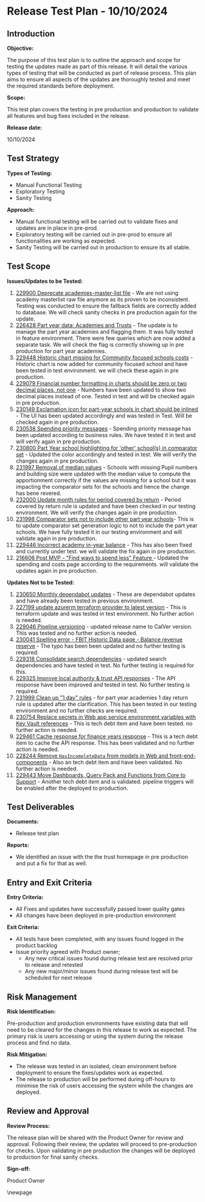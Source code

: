 ﻿# Release Test Plan - 10/10/2024

## Introduction
**Objective:**

The purpose of this test plan is to outline the approach and scope for testing the updates made as part of this release.
It will detail the various types of testing that will be conducted as part of release process. This plan aims to ensure
all aspects of the updates are thoroughly tested and meet the required standards before deployment.

**Scope:**

This test plan covers the testing in pre production and production to validate all features and bug fixes included in the release.

**Release date:**

10/10/2024

## Test Strategy
**Types of Testing:**

- Manual Functional Testing
- Exploratory Testing
- Sanity Testing

**Approach:**

- Manual functional testing will be carried out to validate fixes and updates are in place in pre-prod.
- Exploratory testing will be carried out in pre-prod to ensure all functionalities are working as expected.
- Sanity Testing will be carried out in production to ensure its all stable. 
## Test Scope
**Issues/Updates to be Tested:**
1. [229900 Deprecate academies-master-list file](https://dev.azure.com/dfe-ssp/s198-DfE-Benchmarking-service/_workitems/edit/229900) - We are not using academy masterlist raw file anymore as its proven to be inconsistent. Testing was conducted to ensure the fallback fields are correctly added to database. We will check sanity checks in pre production again for the update.
2. [226428 Part year data: Academies and Trusts](https://dev.azure.com/dfe-ssp/s198-DfE-Benchmarking-service/_workitems/edit/226428) - The update is to manage the part year academies and flagging them. It was fully tested in feature environment. There were few queries which are now added a separate task. We will check the flag is correctly showing up in pre production for part year academies. 
3. [229448 Historic chart missing for Community focused schools costs](https://dev.azure.com/dfe-ssp/s198-DfE-Benchmarking-service/_workitems/edit/229448) - Historic chart is now added for community focused school and have been tested in test environment. we will check these again in pre production. 
4. [229079 Financial number formatting in charts should be zero or two decimal places, not one](https://dev.azure.com/dfe-ssp/s198-DfE-Benchmarking-service/_workitems/edit/229079) - Numbers have been updated to show two decimal places instead of one. Tested in test and will be checked again in pre production. 
5. [230149 Exclamation icon for part-year schools in chart should be inlined](https://dev.azure.com/dfe-ssp/s198-DfE-Benchmarking-service/_workitems/edit/230149) - The UI has been updated accordingly and was tested in Test. Will be checked again in pre production. 
6. [230538 Spending priority messages](https://dev.azure.com/dfe-ssp/s198-DfE-Benchmarking-service/_workitems/edit/230538) - Spending priority message has been updated according to business rules. We have tested it in test and will verify again in pre production. 
7. [230800 Part Year school highlighting for 'other' school(s) in comparator set](https://dev.azure.com/dfe-ssp/s198-DfE-Benchmarking-service/_workitems/edit/230800) - Updated the color accordingly and tested in test. We will verify the changes again in pre production. 
8. [231997 Removal of median values](https://dev.azure.com/dfe-ssp/s198-DfE-Benchmarking-service/_workitems/edit/231997) - Schools with missing Pupil numbers and building size were updated with the median value to compute the apportionment correctly if the values are missing for a school but it was impacting the comparator sets for the schools and hence the change has bene revered. 
9. [232000 Update month rules for period covered by return](https://dev.azure.com/dfe-ssp/s198-DfE-Benchmarking-service/_workitems/edit/232000) - Period covered by return rule is updated and have been checked in our testing environment. We will verify the changes again in pre production.  
10. [231998 Comparator sets not to include other part year schools](https://dev.azure.com/dfe-ssp/s198-DfE-Benchmarking-service/_workitems/edit/231998)- This is to update comparator set generation logic to not to include the part year schools. We have fully tested it in our testing environment and will validate again in pre production.
11. [229446 Incorrect academy in-year balance](https://dfe-ssp.visualstudio.com/s198-DfE-Benchmarking-service/_workitems/edit/229446) - This has also been fixed and currently under test. we will validate the fix again in pre production.
12. [216606 Post MVP - "Find ways to spend less" Feature ](https://dfe-ssp.visualstudio.com/s198-DfE-Benchmarking-service/_workitems/edit/216606) - Updated the spending and costs page according to the requirements. will validate the updates again in pre production.

**Updates Not to be Tested:**

1. [230650 Monthly dependabot updates](https://dev.azure.com/dfe-ssp/s198-DfE-Benchmarking-service/_workitems/edit/230656) - These are dependabot updates and have already been tested in previous environment.
2. [227199 update azurerm terraform provider to latest version](https://dev.azure.com/dfe-ssp/s198-DfE-Benchmarking-service/_workitems/edit/227199) - This is terraform update and was tested in test environment. No further action is needed. 
3. [229046 Pipeline versioning](https://dev.azure.com/dfe-ssp/s198-DfE-Benchmarking-service/_workitems/edit/229406) - updated release name to CalVer version. This was tested and no further action is needed. 
4. [230041 Spelling error - FBIT Historic Data page - Balance revenue reserve](https://dev.azure.com/dfe-ssp/s198-DfE-Benchmarking-service/_workitems/edit/230041) - The typo has been been updated and no further testing is required. 
5. [229318 Consolidate search dependencies](https://dev.azure.com/dfe-ssp/s198-DfE-Benchmarking-service/_workitems/edit/229318) - updated search dependencies and have tested in test. No further testing is required for this. 
6. [229325 Improve local authority & trust API responses](https://dev.azure.com/dfe-ssp/s198-DfE-Benchmarking-service/_workitems/edit/229325) - The API response have been improved and tested in test. No further testing is required.
7. [231999 Clean up "1 day" rules](https://dev.azure.com/dfe-ssp/s198-DfE-Benchmarking-service/_workitems/edit/231999) - for part year academies 1 day return rule is updated after the clarification. This has been tested in our testing environment and no further checks are required.
8. [230754 Replace secrets in Web app service environment variables with Key Vault references](https://dfe-ssp.visualstudio.com/s198-DfE-Benchmarking-service/_workitems/edit/230754) - This is tech debt item and have been tested. no further action is needed.
9. [229461 Cache response for finance years response](https://dfe-ssp.visualstudio.com/s198-DfE-Benchmarking-service/_workitems/edit/229461) - This is a tech debt item to cache the API response. This has been validated and no further action is needed.
10. [228244 Remove `HasIncompleteData` from models in Web and front-end-components](https://dfe-ssp.visualstudio.com/s198-DfE-Benchmarking-service/_workitems/edit/228244) - Also an tech debt item and have been validated. No further action is needed.
11. [229443 Move Dashboards, Query Pack and Functions from Core to Support](https://dfe-ssp.visualstudio.com/s198-DfE-Benchmarking-service/_workitems/edit/229443) - Another tech debt item and is validated. pipeline triggers will be enabled after the deployed to production.  

## Test Deliverables
**Documents:**

- Release test plan

**Reports:**

- We identified an issue with the the trust homepage in pre production and put a fix for that as well. 


## Entry and Exit Criteria
**Entry Criteria:**

- All Fixes and updates have successfully passed lower quality gates
- All changes have been deployed in pre-production environment

**Exit Criteria:**

- All tests have been completed, with any issues found logged in the product backlog
- Issue priority agreed with Product owner;
    - Any new critical issues found during release test are resolved prior to release and retested
    - Any new major/minor issues found during release test will be scheduled for next release

## Risk Management
**Risk Identification:**

Pre-production and production environments have existing data that will need to be cleared for the changes in this release to work as expected. The primary risk is users accessing or using the system during the release process and find no data.

**Risk Mitigation:**
- The release was tested in an isolated, clean environment before deployment to ensure the fixes/updates work as expected.
- The release to production will be performed during off-hours to minimise the risk of users accessing the system while the changes are deployed.
## Review and Approval
**Review Process:**

The release plan will be shared with the Product Owner for review and approval. Following their review, the updates will
proceed to pre-production for checks. Upon validating in pre production the changes will be deployed to production for final sanity checks. 

**Sign-off:**

Product Owner

\newpage
